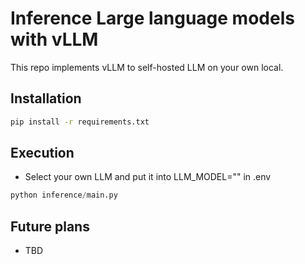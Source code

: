 # Inference Large language models with vLLM
This repo implements vLLM to self-hosted LLM on your own local.

## Installation
```sh
pip install -r requirements.txt
```

## Execution
- Select your own LLM and put it into LLM_MODEL="" in .env
```python
python inference/main.py
```

## Future plans
- TBD
